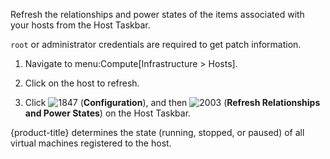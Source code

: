Refresh the relationships and power states of the items associated with
your hosts from the Host Taskbar.

<div class="note">

`root` or administrator credentials are required to get patch
information.

</div>

1.  Navigate to menu:Compute\[Infrastructure \> Hosts\].

2.  Click on the host to refresh.

3.  Click ![1847](1847.png) (**Configuration**), and then
    ![2003](2003.png) (**Refresh Relationships and Power States**) on
    the Host Taskbar.

{product-title} determines the state (running, stopped, or paused) of
all virtual machines registered to the host.
